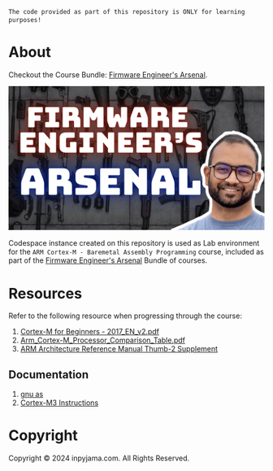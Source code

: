 ```
The code provided as part of this repository is ONLY for learning purposes!
```

# About

Checkout the Course Bundle: [Firmware Engineer's Arsenal](https://engineers.inpyjama.com/learn/fw-arsenal).

![](.devcontainer/images/arsenal-with-face.png)

Codespace instance created on this repository is used as Lab environment for the `ARM Cortex-M - Baremetal Assembly Programming` course, included as part of the [Firmware Engineer's Arsenal](https://engineers.inpyjama.com/learn/fw-arsenal) Bundle of courses.

# Resources

Refer to the following resource when progressing through the course:
1. [Cortex-M for Beginners - 2017_EN_v2.pdf](https://community.arm.com/cfs-file/__key/telligent-evolution-components-attachments/01-2057-00-00-00-01-28-35/Cortex_2D00_M-for-Beginners-_2D00_-2017_5F00_EN_5F00_v2.pdf)
2. [Arm_Cortex-M_Processor_Comparison_Table.pdf](https://documentation-service.arm.com/static/655e085f2c8b3557fee7048f?token=)
3. [ARM Architecture Reference Manual Thumb-2 Supplement](https://documentation-service.arm.com/static/661d03b55d66282bc2cf7868?token=)

## Documentation
1. [gnu as](https://ftp.gnu.org/old-gnu/Manuals/gas/html_chapter/as_toc.html)
1. [Cortex-M3 Instructions](https://developer.arm.com/documentation/ddi0337/h/programmers-model/instruction-set-summary/cortex-m3-instructions)

# Copyright
Copyright © 2024 inpyjama.com. All Rights Reserved.
